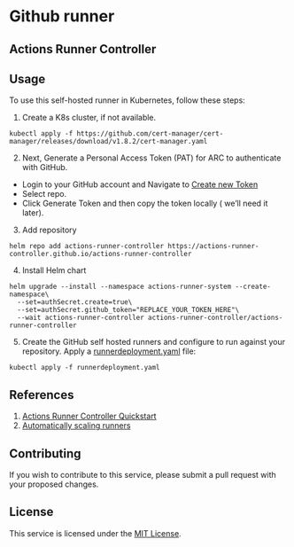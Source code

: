 # Github runner

## Actions Runner Controller

## Usage

To use this self-hosted runner in Kubernetes, follow these steps:

1. Create a K8s cluster, if not available.
```shell
kubectl apply -f https://github.com/cert-manager/cert-manager/releases/download/v1.8.2/cert-manager.yaml
```

2. Next, Generate a Personal Access Token (PAT) for ARC to authenticate with GitHub.

- Login to your GitHub account and Navigate to [Create new Token](https://github.com/settings/tokens/new)
- Select repo.
- Click Generate Token and then copy the token locally ( we’ll need it later).

3. Add repository
```shell
helm repo add actions-runner-controller https://actions-runner-controller.github.io/actions-runner-controller
```

4. Install Helm chart
```shell
helm upgrade --install --namespace actions-runner-system --create-namespace\
  --set=authSecret.create=true\
  --set=authSecret.github_token="REPLACE_YOUR_TOKEN_HERE"\
  --wait actions-runner-controller actions-runner-controller/actions-runner-controller
```

5. Create the GitHub self hosted runners and configure to run against your repository. Apply a [runnerdeployment.yaml](https://github.com/Cuest-IO/utilities/blob/main/usecases/github-runner/deployment.yaml) file:
```shell
kubectl apply -f runnerdeployment.yaml
```

## References

1. [Actions Runner Controller Quickstart](https://github.com/actions/actions-runner-controller/blob/master/docs/quickstart.md)
2. [Automatically scaling runners](https://github.com/actions/actions-runner-controller/blob/master/docs/automatically-scaling-runners.md)

## Contributing

If you wish to contribute to this service, please submit a pull request with your proposed changes.

## License

This service is licensed under the [MIT License](https://opensource.org/licenses/MIT).